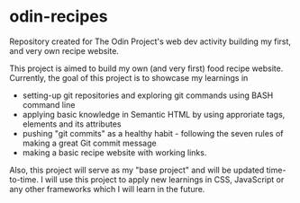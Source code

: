 # odin-recipes
Repository created for The Odin Project's web dev activity building my first, and very own recipe website.

This project is aimed to build my own (and very first) food recipe website. Currently, the goal of this project is to showcase my learnings in 
- setting-up git repositories and exploring git commands using BASH command line
- applying basic knowledge in Semantic HTML by using approriate tags, elements and its attributes
- pushing "git commits" as a healthy habit - following the seven rules of making a great Git commit message
- making a basic recipe website with working links.

Also, this project will serve as my "base project" and will be updated time-to-time. I will use this project to apply new learnings in CSS, JavaScript or any other frameworks which I will learn in the future.